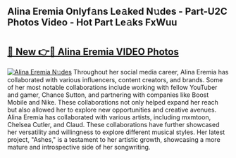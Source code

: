 ## Alina Eremia Onlyf𝚊ns Le𝚊ked N𝚞des - Part-U2C Photos Video - Hot Part Le𝚊ks FxWuu

# <h2><a href="http://ac20814.deff.icu/?id=Alina+Eremia">🔗 New 👉🔴 Alina Eremia VIDEO Photos</a></h2>

[![Alina Eremia N𝚞des](https://i.imgur.com/rIISA9y.gif)](http://ac20814.deff.icu/?id=Alina+Eremia)
Throughout her social media career, Alina Eremia has collaborated with various influencers, content creators, and brands. Some of her most notable collaborations include working with fellow YouTuber and gamer, Chance Sutton, and partnering with companies like Boost Mobile and Nike. These collaborations not only helped expand her reach but also allowed her to explore new opportunities and creative avenues. Alina Eremia has collaborated with various artists, including mxmtoon, Chelsea Cutler, and Claud. These collaborations have further showcased her versatility and willingness to explore different musical styles. Her latest project, "Ashes," is a testament to her artistic growth, showcasing a more mature and introspective side of her songwriting.
